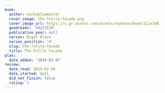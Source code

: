 ```yaml
---
book:
  author: murkybluematter
  cover_image: the-futile-facade.png
  cover_image_url: https://s.gr-assets.com/assets/nophoto/book/111x148-bcc042a9c91a29c1d680899eff700a03.png
  goodreads: '34213118'
  publication_year: null
  series: Rigel Black
  series_position: '4'
  slug: the-futile-facade
  title: The Futile Facade
plan:
  date_added: '2019-02-07'
review:
  date_read: 2019-02-08
  date_started: null
  did_not_finish: false
  rating: 3
---
```

